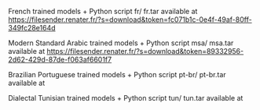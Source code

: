 French trained models + Python script
fr/
fr.tar available at https://filesender.renater.fr/?s=download&token=fc071b1c-0e4f-49af-80ff-349fc28e164d

Modern Standard Arabic trained models + Python script
msa/
msa.tar available at https://filesender.renater.fr/?s=download&token=89332956-2d62-429d-87de-f063af6601f7

Brazilian Portuguese trained models + Python script
pt-br/
pt-br.tar available at 

Dialectal Tunisian trained models + Python script
tun/
tun.tar available at 

